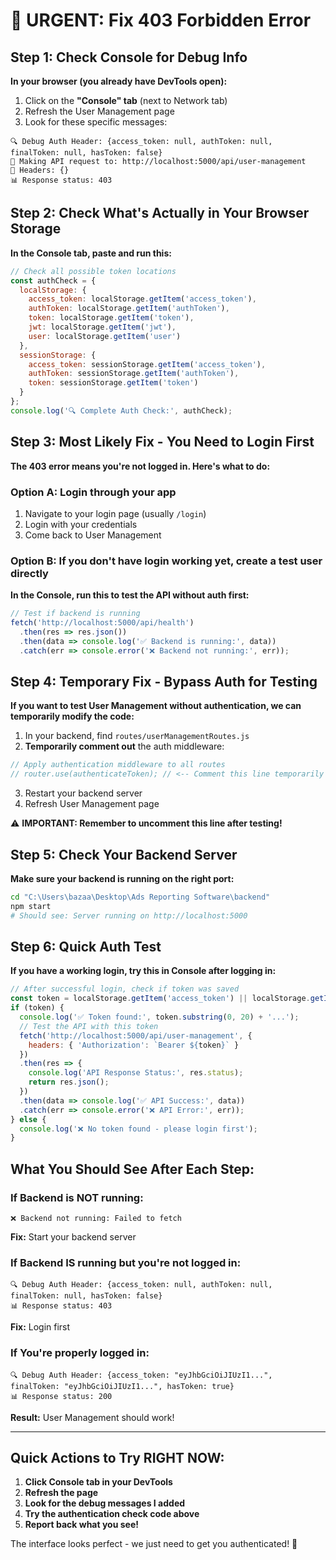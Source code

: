 # 🚨 URGENT: Fix 403 Forbidden Error

## Step 1: Check Console for Debug Info

**In your browser (you already have DevTools open):**
1. Click on the **"Console" tab** (next to Network tab)
2. Refresh the User Management page
3. Look for these specific messages:

```
🔍 Debug Auth Header: {access_token: null, authToken: null, finalToken: null, hasToken: false}
🚀 Making API request to: http://localhost:5000/api/user-management  
📜 Headers: {}
📊 Response status: 403
```

## Step 2: Check What's Actually in Your Browser Storage

**In the Console tab, paste and run this:**
```javascript
// Check all possible token locations
const authCheck = {
  localStorage: {
    access_token: localStorage.getItem('access_token'),
    authToken: localStorage.getItem('authToken'), 
    token: localStorage.getItem('token'),
    jwt: localStorage.getItem('jwt'),
    user: localStorage.getItem('user')
  },
  sessionStorage: {
    access_token: sessionStorage.getItem('access_token'),
    authToken: sessionStorage.getItem('authToken'),
    token: sessionStorage.getItem('token')
  }
};
console.log('🔍 Complete Auth Check:', authCheck);
```

## Step 3: Most Likely Fix - You Need to Login First

**The 403 error means you're not logged in. Here's what to do:**

### Option A: Login through your app
1. Navigate to your login page (usually `/login`)
2. Login with your credentials 
3. Come back to User Management

### Option B: If you don't have login working yet, create a test user directly

**In the Console, run this to test the API without auth first:**
```javascript
// Test if backend is running
fetch('http://localhost:5000/api/health')
  .then(res => res.json())
  .then(data => console.log('✅ Backend is running:', data))
  .catch(err => console.error('❌ Backend not running:', err));
```

## Step 4: Temporary Fix - Bypass Auth for Testing

**If you want to test User Management without authentication, we can temporarily modify the code:**

1. In your backend, find `routes/userManagementRoutes.js`
2. **Temporarily comment out** the auth middleware:

```javascript
// Apply authentication middleware to all routes
// router.use(authenticateToken); // <-- Comment this line temporarily
```

3. Restart your backend server
4. Refresh User Management page

⚠️ **IMPORTANT: Remember to uncomment this line after testing!**

## Step 5: Check Your Backend Server

**Make sure your backend is running on the right port:**
```bash
cd "C:\Users\bazaa\Desktop\Ads Reporting Software\backend"
npm start
# Should see: Server running on http://localhost:5000
```

## Step 6: Quick Auth Test

**If you have a working login, try this in Console after logging in:**
```javascript
// After successful login, check if token was saved
const token = localStorage.getItem('access_token') || localStorage.getItem('authToken');
if (token) {
  console.log('✅ Token found:', token.substring(0, 20) + '...');
  // Test the API with this token
  fetch('http://localhost:5000/api/user-management', {
    headers: { 'Authorization': `Bearer ${token}` }
  })
  .then(res => {
    console.log('API Response Status:', res.status);
    return res.json();
  })
  .then(data => console.log('✅ API Success:', data))
  .catch(err => console.error('❌ API Error:', err));
} else {
  console.log('❌ No token found - please login first');
}
```

## What You Should See After Each Step:

### If Backend is NOT running:
```
❌ Backend not running: Failed to fetch
```
**Fix:** Start your backend server

### If Backend IS running but you're not logged in:
```
🔍 Debug Auth Header: {access_token: null, authToken: null, finalToken: null, hasToken: false}
📊 Response status: 403
```
**Fix:** Login first

### If You're properly logged in:
```
🔍 Debug Auth Header: {access_token: "eyJhbGciOiJIUzI1...", finalToken: "eyJhbGciOiJIUzI1...", hasToken: true}
📊 Response status: 200
```
**Result:** User Management should work!

---

## Quick Actions to Try RIGHT NOW:

1. **Click Console tab in your DevTools**
2. **Refresh the page** 
3. **Look for the debug messages I added**
4. **Try the authentication check code above**
5. **Report back what you see!**

The interface looks perfect - we just need to get you authenticated! 🔐
